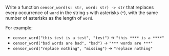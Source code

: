 Write a function `censor_word(s: str, word: str) -> str` that replaces every occurrence of `word` in the string `s` with asterisks (`*`), with the same number of asterisks as the length of `word`.

For example:
- `censor_word("this test is a test", "test")` → `"this **** is a ****"`
- `censor_word("bad words are bad", "bad")` → `"*** words are ***"`
- `censor_word("replace nothing", "missing")` → `"replace nothing"`